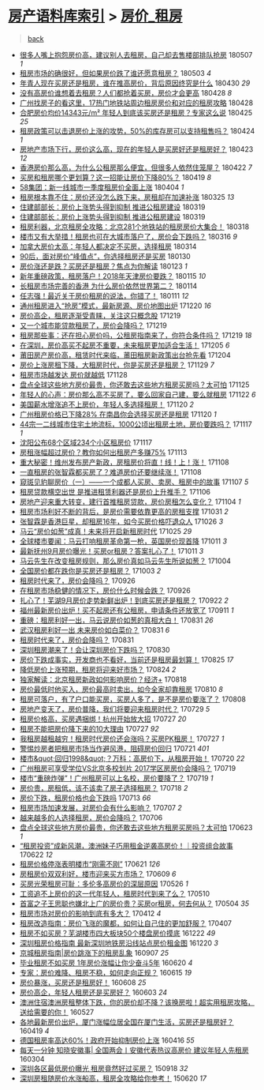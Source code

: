 [房产语料库索引](../../README.md)  > [房价_租房](房价_租房.md)
====
> [back](../README.md)

- [很多人嘴上抱怨房价高，建议别人去租房，自己却去售楼部排队抢房](http://jkwz.applinzi.com/ittc/7100343558773146640.html#%E5%BE%88%E5%A4%9A%E4%BA%BA%E5%98%B4%E4%B8%8A%E6%8A%B1%E6%80%A8%E6%88%BF%E4%BB%B7%E9%AB%98%EF%BC%8C%E5%BB%BA%E8%AE%AE%E5%88%AB%E4%BA%BA%E5%8E%BB%E7%A7%9F%E6%88%BF%EF%BC%8C%E8%87%AA%E5%B7%B1%E5%8D%B4%E5%8E%BB%E5%94%AE%E6%A5%BC%E9%83%A8%E6%8E%92%E9%98%9F%E6%8A%A2%E6%88%BF) 180507 *1* 
- [租房市场的确很好，但如果房价跌了谁还愿意租房？](http://jkwz.applinzi.com/ittc/7098813613936739338.html#%E7%A7%9F%E6%88%BF%E5%B8%82%E5%9C%BA%E7%9A%84%E7%A1%AE%E5%BE%88%E5%A5%BD%EF%BC%8C%E4%BD%86%E5%A6%82%E6%9E%9C%E6%88%BF%E4%BB%B7%E8%B7%8C%E4%BA%86%E8%B0%81%E8%BF%98%E6%84%BF%E6%84%8F%E7%A7%9F%E6%88%BF%EF%BC%9F) 180503 *4* 
- [年青人现在买房还是租房，谁在推高房价，背后原因终究是什么](http://jkwz.applinzi.com/ittc/7097707554698429457.html#%E5%B9%B4%E9%9D%92%E4%BA%BA%E7%8E%B0%E5%9C%A8%E4%B9%B0%E6%88%BF%E8%BF%98%E6%98%AF%E7%A7%9F%E6%88%BF%EF%BC%8C%E8%B0%81%E5%9C%A8%E6%8E%A8%E9%AB%98%E6%88%BF%E4%BB%B7%EF%BC%8C%E8%83%8C%E5%90%8E%E5%8E%9F%E5%9B%A0%E7%BB%88%E7%A9%B6%E6%98%AF%E4%BB%80%E4%B9%88) 180430 *29* 
- [没有高房价谁想着去租房？人们都抢着买房，房价才会更高](http://jkwz.applinzi.com/ittc/7096977275973272586.html#%E6%B2%A1%E6%9C%89%E9%AB%98%E6%88%BF%E4%BB%B7%E8%B0%81%E6%83%B3%E7%9D%80%E5%8E%BB%E7%A7%9F%E6%88%BF%EF%BC%9F%E4%BA%BA%E4%BB%AC%E9%83%BD%E6%8A%A2%E7%9D%80%E4%B9%B0%E6%88%BF%EF%BC%8C%E6%88%BF%E4%BB%B7%E6%89%8D%E4%BC%9A%E6%9B%B4%E9%AB%98) 180428 *8* 
- [广州找房子的看这里，17热门地铁站周边租房房价和对应的租房攻略](http://jkwz.applinzi.com/ittc/7096975114237379594.html#%E5%B9%BF%E5%B7%9E%E6%89%BE%E6%88%BF%E5%AD%90%E7%9A%84%E7%9C%8B%E8%BF%99%E9%87%8C%EF%BC%8C17%E7%83%AD%E9%97%A8%E5%9C%B0%E9%93%81%E7%AB%99%E5%91%A8%E8%BE%B9%E7%A7%9F%E6%88%BF%E6%88%BF%E4%BB%B7%E5%92%8C%E5%AF%B9%E5%BA%94%E7%9A%84%E7%A7%9F%E6%88%BF%E6%94%BB%E7%95%A5) 180428  
- [合肥房价均价14343元/m² 年轻人到底该买房还是租房？专家这么说](http://jkwz.applinzi.com/ittc/7095941822058857478.html#%E5%90%88%E8%82%A5%E6%88%BF%E4%BB%B7%E5%9D%87%E4%BB%B714343%E5%85%83%2Fm%C2%B2+%E5%B9%B4%E8%BD%BB%E4%BA%BA%E5%88%B0%E5%BA%95%E8%AF%A5%E4%B9%B0%E6%88%BF%E8%BF%98%E6%98%AF%E7%A7%9F%E6%88%BF%EF%BC%9F%E4%B8%93%E5%AE%B6%E8%BF%99%E4%B9%88%E8%AF%B4) 180425 *25* 
- [租房政策可以击退房价上涨的攻势，50%的库存房可以支持租售吗？](http://jkwz.applinzi.com/ittc/7095663032590140432.html#%E7%A7%9F%E6%88%BF%E6%94%BF%E7%AD%96%E5%8F%AF%E4%BB%A5%E5%87%BB%E9%80%80%E6%88%BF%E4%BB%B7%E4%B8%8A%E6%B6%A8%E7%9A%84%E6%94%BB%E5%8A%BF%EF%BC%8C50%25%E7%9A%84%E5%BA%93%E5%AD%98%E6%88%BF%E5%8F%AF%E4%BB%A5%E6%94%AF%E6%8C%81%E7%A7%9F%E5%94%AE%E5%90%97%EF%BC%9F) 180424 *1* 
- [房地产市场下行，房价这么高，现在的年轻人是买房好还是租房好？](http://jkwz.applinzi.com/ittc/7095320153837536272.html#%E6%88%BF%E5%9C%B0%E4%BA%A7%E5%B8%82%E5%9C%BA%E4%B8%8B%E8%A1%8C%EF%BC%8C%E6%88%BF%E4%BB%B7%E8%BF%99%E4%B9%88%E9%AB%98%EF%BC%8C%E7%8E%B0%E5%9C%A8%E7%9A%84%E5%B9%B4%E8%BD%BB%E4%BA%BA%E6%98%AF%E4%B9%B0%E6%88%BF%E5%A5%BD%E8%BF%98%E6%98%AF%E7%A7%9F%E6%88%BF%E5%A5%BD%EF%BC%9F) 180423 *12* 
- [香港房价那么高，为什么公租房那么便宜，但很多人依然住笼屋？](http://jkwz.applinzi.com/ittc/7094794343212909585.html#%E9%A6%99%E6%B8%AF%E6%88%BF%E4%BB%B7%E9%82%A3%E4%B9%88%E9%AB%98%EF%BC%8C%E4%B8%BA%E4%BB%80%E4%B9%88%E5%85%AC%E7%A7%9F%E6%88%BF%E9%82%A3%E4%B9%88%E4%BE%BF%E5%AE%9C%EF%BC%8C%E4%BD%86%E5%BE%88%E5%A4%9A%E4%BA%BA%E4%BE%9D%E7%84%B6%E4%BD%8F%E7%AC%BC%E5%B1%8B%EF%BC%9F) 180422 *7* 
- [买房和租房哪个更划算？这一招能让房价下降80%？](http://jkwz.applinzi.com/ittc/7092887368266941451.html#%E4%B9%B0%E6%88%BF%E5%92%8C%E7%A7%9F%E6%88%BF%E5%93%AA%E4%B8%AA%E6%9B%B4%E5%88%92%E7%AE%97%EF%BC%9F%E8%BF%99%E4%B8%80%E6%8B%9B%E8%83%BD%E8%AE%A9%E6%88%BF%E4%BB%B7%E4%B8%8B%E9%99%8D80%25%EF%BC%9F) 180419 *8* 
- [58集团：新一线城市一季度租房价全面上涨](http://jkwz.applinzi.com/ittc/7088131747906847751.html#58%E9%9B%86%E5%9B%A2%EF%BC%9A%E6%96%B0%E4%B8%80%E7%BA%BF%E5%9F%8E%E5%B8%82%E4%B8%80%E5%AD%A3%E5%BA%A6%E7%A7%9F%E6%88%BF%E4%BB%B7%E5%85%A8%E9%9D%A2%E4%B8%8A%E6%B6%A8) 180404 *1* 
- [租房根本靠不住：房价还没怎么跌下来，房租却在加速补涨](http://jkwz.applinzi.com/ittc/7084439184083518474.html#%E7%A7%9F%E6%88%BF%E6%A0%B9%E6%9C%AC%E9%9D%A0%E4%B8%8D%E4%BD%8F%EF%BC%9A%E6%88%BF%E4%BB%B7%E8%BF%98%E6%B2%A1%E6%80%8E%E4%B9%88%E8%B7%8C%E4%B8%8B%E6%9D%A5%EF%BC%8C%E6%88%BF%E7%A7%9F%E5%8D%B4%E5%9C%A8%E5%8A%A0%E9%80%9F%E8%A1%A5%E6%B6%A8) 180325 *13* 
- [住建部部长：房价上涨势头得到抑制 推进公租房建设](http://jkwz.applinzi.com/ittc/7082159514407404555.html#%E4%BD%8F%E5%BB%BA%E9%83%A8%E9%83%A8%E9%95%BF%EF%BC%9A%E6%88%BF%E4%BB%B7%E4%B8%8A%E6%B6%A8%E5%8A%BF%E5%A4%B4%E5%BE%97%E5%88%B0%E6%8A%91%E5%88%B6+%E6%8E%A8%E8%BF%9B%E5%85%AC%E7%A7%9F%E6%88%BF%E5%BB%BA%E8%AE%BE) 180319  
- [住建部部长：房价上涨势头得到抑制 推进公租房建设](http://jkwz.applinzi.com/ittc/7082155933054796816.html#%E4%BD%8F%E5%BB%BA%E9%83%A8%E9%83%A8%E9%95%BF%EF%BC%9A%E6%88%BF%E4%BB%B7%E4%B8%8A%E6%B6%A8%E5%8A%BF%E5%A4%B4%E5%BE%97%E5%88%B0%E6%8A%91%E5%88%B6+%E6%8E%A8%E8%BF%9B%E5%85%AC%E7%A7%9F%E6%88%BF%E5%BB%BA%E8%AE%BE) 180319  
- [租房利器，北京租房全攻略：北京281个地铁站的租房房价大集合！](http://jkwz.applinzi.com/ittc/7081787505185915920.html#%E7%A7%9F%E6%88%BF%E5%88%A9%E5%99%A8%EF%BC%8C%E5%8C%97%E4%BA%AC%E7%A7%9F%E6%88%BF%E5%85%A8%E6%94%BB%E7%95%A5%EF%BC%9A%E5%8C%97%E4%BA%AC281%E4%B8%AA%E5%9C%B0%E9%93%81%E7%AB%99%E7%9A%84%E7%A7%9F%E6%88%BF%E6%88%BF%E4%BB%B7%E5%A4%A7%E9%9B%86%E5%90%88%EF%BC%81) 180318  
- [楼市又有大举措！租房也可在大城市落户了，房价会下跌吗？](http://jkwz.applinzi.com/ittc/7081029749323596816.html#%E6%A5%BC%E5%B8%82%E5%8F%88%E6%9C%89%E5%A4%A7%E4%B8%BE%E6%8E%AA%EF%BC%81%E7%A7%9F%E6%88%BF%E4%B9%9F%E5%8F%AF%E5%9C%A8%E5%A4%A7%E5%9F%8E%E5%B8%82%E8%90%BD%E6%88%B7%E4%BA%86%EF%BC%8C%E6%88%BF%E4%BB%B7%E4%BC%9A%E4%B8%8B%E8%B7%8C%E5%90%97%EF%BC%9F) 180316 *9* 
- [加拿大房价太高：年轻人都决定不买房，选择租房](http://jkwz.applinzi.com/ittc/7064693755112588294.html#%E5%8A%A0%E6%8B%BF%E5%A4%A7%E6%88%BF%E4%BB%B7%E5%A4%AA%E9%AB%98%EF%BC%9A%E5%B9%B4%E8%BD%BB%E4%BA%BA%E9%83%BD%E5%86%B3%E5%AE%9A%E4%B8%8D%E4%B9%B0%E6%88%BF%EF%BC%8C%E9%80%89%E6%8B%A9%E7%A7%9F%E6%88%BF) 180314  
- [90后，面对房价“峰值点”，你选择租房还是买房](http://jkwz.applinzi.com/ittc/7064381283273016337.html#90%E5%90%8E%EF%BC%8C%E9%9D%A2%E5%AF%B9%E6%88%BF%E4%BB%B7%E2%80%9C%E5%B3%B0%E5%80%BC%E7%82%B9%E2%80%9D%EF%BC%8C%E4%BD%A0%E9%80%89%E6%8B%A9%E7%A7%9F%E6%88%BF%E8%BF%98%E6%98%AF%E4%B9%B0%E6%88%BF) 180130  
- [房价涨还是跌？买房还是租房？焦点为你解读](http://jkwz.applinzi.com/ittc/7061725636001793034.html#%E6%88%BF%E4%BB%B7%E6%B6%A8%E8%BF%98%E6%98%AF%E8%B7%8C%EF%BC%9F%E4%B9%B0%E6%88%BF%E8%BF%98%E6%98%AF%E7%A7%9F%E6%88%BF%EF%BC%9F%E7%84%A6%E7%82%B9%E4%B8%BA%E4%BD%A0%E8%A7%A3%E8%AF%BB) 180123 *1* 
- [新年重磅政策，租房落户！2018年天津房价要跌？](http://jkwz.applinzi.com/ittc/7058848295693059088.html#%E6%96%B0%E5%B9%B4%E9%87%8D%E7%A3%85%E6%94%BF%E7%AD%96%EF%BC%8C%E7%A7%9F%E6%88%BF%E8%90%BD%E6%88%B7%EF%BC%812018%E5%B9%B4%E5%A4%A9%E6%B4%A5%E6%88%BF%E4%BB%B7%E8%A6%81%E8%B7%8C%EF%BC%9F) 180115 *10* 
- [长租房市场完善的香港 为什么房价依然世界第二？](http://jkwz.applinzi.com/ittc/7058521466151109648.html#%E9%95%BF%E7%A7%9F%E6%88%BF%E5%B8%82%E5%9C%BA%E5%AE%8C%E5%96%84%E7%9A%84%E9%A6%99%E6%B8%AF+%E4%B8%BA%E4%BB%80%E4%B9%88%E6%88%BF%E4%BB%B7%E4%BE%9D%E7%84%B6%E4%B8%96%E7%95%8C%E7%AC%AC%E4%BA%8C%EF%BC%9F) 180114  
- [任志强！最近关于房价租房的说法，你错了！](http://jkwz.applinzi.com/ittc/7057261590263366663.html#%E4%BB%BB%E5%BF%97%E5%BC%BA%EF%BC%81%E6%9C%80%E8%BF%91%E5%85%B3%E4%BA%8E%E6%88%BF%E4%BB%B7%E7%A7%9F%E6%88%BF%E7%9A%84%E8%AF%B4%E6%B3%95%EF%BC%8C%E4%BD%A0%E9%94%99%E4%BA%86%EF%BC%81) 180111 *12* 
- [通州租房进入“抢房”模式，最新房源、房价地图出炉](http://jkwz.applinzi.com/ittc/7049252191594873873.html#%E9%80%9A%E5%B7%9E%E7%A7%9F%E6%88%BF%E8%BF%9B%E5%85%A5%E2%80%9C%E6%8A%A2%E6%88%BF%E2%80%9D%E6%A8%A1%E5%BC%8F%EF%BC%8C%E6%9C%80%E6%96%B0%E6%88%BF%E6%BA%90%E3%80%81%E6%88%BF%E4%BB%B7%E5%9C%B0%E5%9B%BE%E5%87%BA%E7%82%89) 171220 *16* 
- [房价高企，租房逐渐受青睐，关注这只概念股](http://jkwz.applinzi.com/ittc/7048827872888751120.html#%E6%88%BF%E4%BB%B7%E9%AB%98%E4%BC%81%EF%BC%8C%E7%A7%9F%E6%88%BF%E9%80%90%E6%B8%90%E5%8F%97%E9%9D%92%E7%9D%90%EF%BC%8C%E5%85%B3%E6%B3%A8%E8%BF%99%E5%8F%AA%E6%A6%82%E5%BF%B5%E8%82%A1) 171219  
- [又一个城市能贷款租房了，房价会降吗？](http://jkwz.applinzi.com/ittc/7048825133836272656.html#%E5%8F%88%E4%B8%80%E4%B8%AA%E5%9F%8E%E5%B8%82%E8%83%BD%E8%B4%B7%E6%AC%BE%E7%A7%9F%E6%88%BF%E4%BA%86%EF%BC%8C%E6%88%BF%E4%BB%B7%E4%BC%9A%E9%99%8D%E5%90%97%EF%BC%9F) 171219  
- [租房那些事：还在担心房价吗，公租房指南来了，你符合条件吗？](http://jkwz.applinzi.com/ittc/7048784135181566993.html#%E7%A7%9F%E6%88%BF%E9%82%A3%E4%BA%9B%E4%BA%8B%EF%BC%9A%E8%BF%98%E5%9C%A8%E6%8B%85%E5%BF%83%E6%88%BF%E4%BB%B7%E5%90%97%EF%BC%8C%E5%85%AC%E7%A7%9F%E6%88%BF%E6%8C%87%E5%8D%97%E6%9D%A5%E4%BA%86%EF%BC%8C%E4%BD%A0%E7%AC%A6%E5%90%88%E6%9D%A1%E4%BB%B6%E5%90%97%EF%BC%9F) 171219 *18* 
- [在深圳，房价高买不起房不重要，未来租房更加适合生活！](http://jkwz.applinzi.com/ittc/7043549758583473169.html#%E5%9C%A8%E6%B7%B1%E5%9C%B3%EF%BC%8C%E6%88%BF%E4%BB%B7%E9%AB%98%E4%B9%B0%E4%B8%8D%E8%B5%B7%E6%88%BF%E4%B8%8D%E9%87%8D%E8%A6%81%EF%BC%8C%E6%9C%AA%E6%9D%A5%E7%A7%9F%E6%88%BF%E6%9B%B4%E5%8A%A0%E9%80%82%E5%90%88%E7%94%9F%E6%B4%BB%EF%BC%81) 171205 *6* 
- [莆田房产房价高，租赁时代来临，莆田租房新政策出台抢先看](http://jkwz.applinzi.com/ittc/7043252286048961553.html#%E8%8E%86%E7%94%B0%E6%88%BF%E4%BA%A7%E6%88%BF%E4%BB%B7%E9%AB%98%EF%BC%8C%E7%A7%9F%E8%B5%81%E6%97%B6%E4%BB%A3%E6%9D%A5%E4%B8%B4%EF%BC%8C%E8%8E%86%E7%94%B0%E7%A7%9F%E6%88%BF%E6%96%B0%E6%94%BF%E7%AD%96%E5%87%BA%E5%8F%B0%E6%8A%A2%E5%85%88%E7%9C%8B) 171204  
- [房价上涨房租下降，大租房时代，你是买房还是租房？](http://jkwz.applinzi.com/ittc/7041414130924258320.html#%E6%88%BF%E4%BB%B7%E4%B8%8A%E6%B6%A8%E6%88%BF%E7%A7%9F%E4%B8%8B%E9%99%8D%EF%BC%8C%E5%A4%A7%E7%A7%9F%E6%88%BF%E6%97%B6%E4%BB%A3%EF%BC%8C%E4%BD%A0%E6%98%AF%E4%B9%B0%E6%88%BF%E8%BF%98%E6%98%AF%E7%A7%9F%E6%88%BF%EF%BC%9F) 171129 *7* 
- [租房市场越发达 房价就越低](http://jkwz.applinzi.com/ittc/7040775666709038097.html#%E7%A7%9F%E6%88%BF%E5%B8%82%E5%9C%BA%E8%B6%8A%E5%8F%91%E8%BE%BE+%E6%88%BF%E4%BB%B7%E5%B0%B1%E8%B6%8A%E4%BD%8E) 171128  
- [盘点全球这些地方房价最贵，你还敢去这些地方租房买房吗？太可怕](http://jkwz.applinzi.com/ittc/7039811366741869584.html#%E7%9B%98%E7%82%B9%E5%85%A8%E7%90%83%E8%BF%99%E4%BA%9B%E5%9C%B0%E6%96%B9%E6%88%BF%E4%BB%B7%E6%9C%80%E8%B4%B5%EF%BC%8C%E4%BD%A0%E8%BF%98%E6%95%A2%E5%8E%BB%E8%BF%99%E4%BA%9B%E5%9C%B0%E6%96%B9%E7%A7%9F%E6%88%BF%E4%B9%B0%E6%88%BF%E5%90%97%EF%BC%9F%E5%A4%AA%E5%8F%AF%E6%80%95) 171125  
- [年轻人的心声：房价那么高不买房了，要么回家自己建，要么就租房](http://jkwz.applinzi.com/ittc/7038798173202547728.html#%E5%B9%B4%E8%BD%BB%E4%BA%BA%E7%9A%84%E5%BF%83%E5%A3%B0%EF%BC%9A%E6%88%BF%E4%BB%B7%E9%82%A3%E4%B9%88%E9%AB%98%E4%B8%8D%E4%B9%B0%E6%88%BF%E4%BA%86%EF%BC%8C%E8%A6%81%E4%B9%88%E5%9B%9E%E5%AE%B6%E8%87%AA%E5%B7%B1%E5%BB%BA%EF%BC%8C%E8%A6%81%E4%B9%88%E5%B0%B1%E7%A7%9F%E6%88%BF) 171122 *6* 
- [美国薪水增涨追不上房价，年轻人多选择租房！](http://jkwz.applinzi.com/ittc/7037977312459490321.html#%E7%BE%8E%E5%9B%BD%E8%96%AA%E6%B0%B4%E5%A2%9E%E6%B6%A8%E8%BF%BD%E4%B8%8D%E4%B8%8A%E6%88%BF%E4%BB%B7%EF%BC%8C%E5%B9%B4%E8%BD%BB%E4%BA%BA%E5%A4%9A%E9%80%89%E6%8B%A9%E7%A7%9F%E6%88%BF%EF%BC%81) 171120 *2* 
- [广州租房价格已下降28% 在南昌你会选择买房还是租房](http://jkwz.applinzi.com/ittc/7037966257901536272.html#%E5%B9%BF%E5%B7%9E%E7%A7%9F%E6%88%BF%E4%BB%B7%E6%A0%BC%E5%B7%B2%E4%B8%8B%E9%99%8D28%25+%E5%9C%A8%E5%8D%97%E6%98%8C%E4%BD%A0%E4%BC%9A%E9%80%89%E6%8B%A9%E4%B9%B0%E6%88%BF%E8%BF%98%E6%98%AF%E7%A7%9F%E6%88%BF) 171120 *1* 
- [44宗一二线城市住宅土地流标，1000公顷出租房土地，房价要跌吗？](http://jkwz.applinzi.com/ittc/7036889327009793040.html#44%E5%AE%97%E4%B8%80%E4%BA%8C%E7%BA%BF%E5%9F%8E%E5%B8%82%E4%BD%8F%E5%AE%85%E5%9C%9F%E5%9C%B0%E6%B5%81%E6%A0%87%EF%BC%8C1000%E5%85%AC%E9%A1%B7%E5%87%BA%E7%A7%9F%E6%88%BF%E5%9C%9F%E5%9C%B0%EF%BC%8C%E6%88%BF%E4%BB%B7%E8%A6%81%E8%B7%8C%E5%90%97%EF%BC%9F) 171117 *1* 
- [沈阳公布68个区域234个小区租房价](http://jkwz.applinzi.com/ittc/7036811193132516369.html#%E6%B2%88%E9%98%B3%E5%85%AC%E5%B8%8368%E4%B8%AA%E5%8C%BA%E5%9F%9F234%E4%B8%AA%E5%B0%8F%E5%8C%BA%E7%A7%9F%E6%88%BF%E4%BB%B7) 171117  
- [房租涨幅超过房价？教你如何出租房产多赚75%](http://jkwz.applinzi.com/ittc/7035375476778992657.html#%E6%88%BF%E7%A7%9F%E6%B6%A8%E5%B9%85%E8%B6%85%E8%BF%87%E6%88%BF%E4%BB%B7%EF%BC%9F%E6%95%99%E4%BD%A0%E5%A6%82%E4%BD%95%E5%87%BA%E7%A7%9F%E6%88%BF%E4%BA%A7%E5%A4%9A%E8%B5%9A75%25) 171113  
- [重大秘密！维州发布房产新政，房租房价将直！线！上！涨！](http://jkwz.applinzi.com/ittc/7033561061939217424.html#%E9%87%8D%E5%A4%A7%E7%A7%98%E5%AF%86%EF%BC%81%E7%BB%B4%E5%B7%9E%E5%8F%91%E5%B8%83%E6%88%BF%E4%BA%A7%E6%96%B0%E6%94%BF%EF%BC%8C%E6%88%BF%E7%A7%9F%E6%88%BF%E4%BB%B7%E5%B0%86%E7%9B%B4%EF%BC%81%E7%BA%BF%EF%BC%81%E4%B8%8A%EF%BC%81%E6%B6%A8%EF%BC%81) 171108  
- [一直租房的张智霖都买房了？难道房价还要继续涨！](http://jkwz.applinzi.com/ittc/7030624552181302288.html#%E4%B8%80%E7%9B%B4%E7%A7%9F%E6%88%BF%E7%9A%84%E5%BC%A0%E6%99%BA%E9%9C%96%E9%83%BD%E4%B9%B0%E6%88%BF%E4%BA%86%EF%BC%9F%E9%9A%BE%E9%81%93%E6%88%BF%E4%BB%B7%E8%BF%98%E8%A6%81%E7%BB%A7%E7%BB%AD%E6%B6%A8%EF%BC%81) 171108  
- [窥斑见豹聊房价（一）——一个成都人买房、卖房、租房中的故事](http://jkwz.applinzi.com/ittc/7033245982404379664.html#%E7%AA%A5%E6%96%91%E8%A7%81%E8%B1%B9%E8%81%8A%E6%88%BF%E4%BB%B7%EF%BC%88%E4%B8%80%EF%BC%89%E2%80%94%E2%80%94%E4%B8%80%E4%B8%AA%E6%88%90%E9%83%BD%E4%BA%BA%E4%B9%B0%E6%88%BF%E3%80%81%E5%8D%96%E6%88%BF%E3%80%81%E7%A7%9F%E6%88%BF%E4%B8%AD%E7%9A%84%E6%95%85%E4%BA%8B) 171107 *5* 
- [租房贷款横空出世 是推进租赁利器还是房价上升推手？](http://jkwz.applinzi.com/ittc/7032882507396154385.html#%E7%A7%9F%E6%88%BF%E8%B4%B7%E6%AC%BE%E6%A8%AA%E7%A9%BA%E5%87%BA%E4%B8%96+%E6%98%AF%E6%8E%A8%E8%BF%9B%E7%A7%9F%E8%B5%81%E5%88%A9%E5%99%A8%E8%BF%98%E6%98%AF%E6%88%BF%E4%BB%B7%E4%B8%8A%E5%8D%87%E6%8E%A8%E6%89%8B%EF%BC%9F) 171106  
- [房地产迎来重大转变，建行首推租房贷款，房价房租怎么变化？](http://jkwz.applinzi.com/ittc/7032017855011357712.html#%E6%88%BF%E5%9C%B0%E4%BA%A7%E8%BF%8E%E6%9D%A5%E9%87%8D%E5%A4%A7%E8%BD%AC%E5%8F%98%EF%BC%8C%E5%BB%BA%E8%A1%8C%E9%A6%96%E6%8E%A8%E7%A7%9F%E6%88%BF%E8%B4%B7%E6%AC%BE%EF%BC%8C%E6%88%BF%E4%BB%B7%E6%88%BF%E7%A7%9F%E6%80%8E%E4%B9%88%E5%8F%98%E5%8C%96%EF%BC%9F) 171104 *1* 
- [租房市场利好不断的背后，是房价需要依靠更高的房租支撑](http://jkwz.applinzi.com/ittc/7030649752851579920.html#%E7%A7%9F%E6%88%BF%E5%B8%82%E5%9C%BA%E5%88%A9%E5%A5%BD%E4%B8%8D%E6%96%AD%E7%9A%84%E8%83%8C%E5%90%8E%EF%BC%8C%E6%98%AF%E6%88%BF%E4%BB%B7%E9%9C%80%E8%A6%81%E4%BE%9D%E9%9D%A0%E6%9B%B4%E9%AB%98%E7%9A%84%E6%88%BF%E7%A7%9F%E6%94%AF%E6%92%91) 171031 *2* 
- [张智霖是香港巨星，却租房16年，如今买房价格吓退众人](http://jkwz.applinzi.com/ittc/7028838147276932112.html#%E5%BC%A0%E6%99%BA%E9%9C%96%E6%98%AF%E9%A6%99%E6%B8%AF%E5%B7%A8%E6%98%9F%EF%BC%8C%E5%8D%B4%E7%A7%9F%E6%88%BF16%E5%B9%B4%EF%BC%8C%E5%A6%82%E4%BB%8A%E4%B9%B0%E6%88%BF%E4%BB%B7%E6%A0%BC%E5%90%93%E9%80%80%E4%BC%97%E4%BA%BA) 171026 *3* 
- [马云“房价如葱”成真！未来将开启新租房时代](http://jkwz.applinzi.com/ittc/7028354955570840593.html#%E9%A9%AC%E4%BA%91%E2%80%9C%E6%88%BF%E4%BB%B7%E5%A6%82%E8%91%B1%E2%80%9D%E6%88%90%E7%9C%9F%EF%BC%81%E6%9C%AA%E6%9D%A5%E5%B0%86%E5%BC%80%E5%90%AF%E6%96%B0%E7%A7%9F%E6%88%BF%E6%97%B6%E4%BB%A3) 171025 *29* 
- [全球楼市要闻：马云打响租房革命第一枪，英国房价现首降](http://jkwz.applinzi.com/ittc/7023176265631269904.html#%E5%85%A8%E7%90%83%E6%A5%BC%E5%B8%82%E8%A6%81%E9%97%BB%EF%BC%9A%E9%A9%AC%E4%BA%91%E6%89%93%E5%93%8D%E7%A7%9F%E6%88%BF%E9%9D%A9%E5%91%BD%E7%AC%AC%E4%B8%80%E6%9E%AA%EF%BC%8C%E8%8B%B1%E5%9B%BD%E6%88%BF%E4%BB%B7%E7%8E%B0%E9%A6%96%E9%99%8D) 171011 *3* 
- [最新抚州9月房价曝光！买房or租房？答案扎心了！](http://jkwz.applinzi.com/ittc/7023096391675675665.html#%E6%9C%80%E6%96%B0%E6%8A%9A%E5%B7%9E9%E6%9C%88%E6%88%BF%E4%BB%B7%E6%9B%9D%E5%85%89%EF%BC%81%E4%B9%B0%E6%88%BFor%E7%A7%9F%E6%88%BF%EF%BC%9F%E7%AD%94%E6%A1%88%E6%89%8E%E5%BF%83%E4%BA%86%EF%BC%81) 171011 *3* 
- [马云先生在改变租房规则，那么房价真如马云先生所说如葱？](http://jkwz.applinzi.com/ittc/7020697293429408785.html#%E9%A9%AC%E4%BA%91%E5%85%88%E7%94%9F%E5%9C%A8%E6%94%B9%E5%8F%98%E7%A7%9F%E6%88%BF%E8%A7%84%E5%88%99%EF%BC%8C%E9%82%A3%E4%B9%88%E6%88%BF%E4%BB%B7%E7%9C%9F%E5%A6%82%E9%A9%AC%E4%BA%91%E5%85%88%E7%94%9F%E6%89%80%E8%AF%B4%E5%A6%82%E8%91%B1%EF%BC%9F) 171004  
- [全国房价都在跌你是买房还是租房？](http://jkwz.applinzi.com/ittc/7019877246943364112.html#%E5%85%A8%E5%9B%BD%E6%88%BF%E4%BB%B7%E9%83%BD%E5%9C%A8%E8%B7%8C%E4%BD%A0%E6%98%AF%E4%B9%B0%E6%88%BF%E8%BF%98%E6%98%AF%E7%A7%9F%E6%88%BF%EF%BC%9F) 171003 *2* 
- [租房时代来了，房价会降吗？](http://jkwz.applinzi.com/ittc/7017742546531517457.html#%E7%A7%9F%E6%88%BF%E6%97%B6%E4%BB%A3%E6%9D%A5%E4%BA%86%EF%BC%8C%E6%88%BF%E4%BB%B7%E4%BC%9A%E9%99%8D%E5%90%97%EF%BC%9F) 170926  
- [在租房市场稳健的情况下，房价什么时候会跌？](http://jkwz.applinzi.com/ittc/7017553193146516496.html#%E5%9C%A8%E7%A7%9F%E6%88%BF%E5%B8%82%E5%9C%BA%E7%A8%B3%E5%81%A5%E7%9A%84%E6%83%85%E5%86%B5%E4%B8%8B%EF%BC%8C%E6%88%BF%E4%BB%B7%E4%BB%80%E4%B9%88%E6%97%B6%E5%80%99%E4%BC%9A%E8%B7%8C%EF%BC%9F) 170926  
- [扎心了！芜湖9月房价走势新鲜出炉！到底买房还是租房？](http://jkwz.applinzi.com/ittc/7016194561297351696.html#%E6%89%8E%E5%BF%83%E4%BA%86%EF%BC%81%E8%8A%9C%E6%B9%969%E6%9C%88%E6%88%BF%E4%BB%B7%E8%B5%B0%E5%8A%BF%E6%96%B0%E9%B2%9C%E5%87%BA%E7%82%89%EF%BC%81%E5%88%B0%E5%BA%95%E4%B9%B0%E6%88%BF%E8%BF%98%E6%98%AF%E7%A7%9F%E6%88%BF%EF%BC%9F) 170922 *2* 
- [福州最新房价出炉！买不起房还有公租房，申请条件还放宽了](http://jkwz.applinzi.com/ittc/7011987442280956688.html#%E7%A6%8F%E5%B7%9E%E6%9C%80%E6%96%B0%E6%88%BF%E4%BB%B7%E5%87%BA%E7%82%89%EF%BC%81%E4%B9%B0%E4%B8%8D%E8%B5%B7%E6%88%BF%E8%BF%98%E6%9C%89%E5%85%AC%E7%A7%9F%E6%88%BF%EF%BC%8C%E7%94%B3%E8%AF%B7%E6%9D%A1%E4%BB%B6%E8%BF%98%E6%94%BE%E5%AE%BD%E4%BA%86) 170911 *1* 
- [重磅：租房利好一出，马云说房价如葱的真相大白！](http://jkwz.applinzi.com/ittc/7008009005346341904.html#%E9%87%8D%E7%A3%85%EF%BC%9A%E7%A7%9F%E6%88%BF%E5%88%A9%E5%A5%BD%E4%B8%80%E5%87%BA%EF%BC%8C%E9%A9%AC%E4%BA%91%E8%AF%B4%E6%88%BF%E4%BB%B7%E5%A6%82%E8%91%B1%E7%9A%84%E7%9C%9F%E7%9B%B8%E5%A4%A7%E7%99%BD%EF%BC%81) 170831 *26* 
- [武汉租房利好一出 未来房价如白菜价？](http://jkwz.applinzi.com/ittc/7007926240688997392.html#%E6%AD%A6%E6%B1%89%E7%A7%9F%E6%88%BF%E5%88%A9%E5%A5%BD%E4%B8%80%E5%87%BA+%E6%9C%AA%E6%9D%A5%E6%88%BF%E4%BB%B7%E5%A6%82%E7%99%BD%E8%8F%9C%E4%BB%B7%EF%BC%9F) 170831 *6* 
- [租房时代来了，房价会降吗？](http://jkwz.applinzi.com/ittc/7007893135466955793.html#%E7%A7%9F%E6%88%BF%E6%97%B6%E4%BB%A3%E6%9D%A5%E4%BA%86%EF%BC%8C%E6%88%BF%E4%BB%B7%E4%BC%9A%E9%99%8D%E5%90%97%EF%BC%9F) 170831  
- [深圳租房潮来了！会让深圳房价下跌吗？](http://jkwz.applinzi.com/ittc/7007529390567851024.html#%E6%B7%B1%E5%9C%B3%E7%A7%9F%E6%88%BF%E6%BD%AE%E6%9D%A5%E4%BA%86%EF%BC%81%E4%BC%9A%E8%AE%A9%E6%B7%B1%E5%9C%B3%E6%88%BF%E4%BB%B7%E4%B8%8B%E8%B7%8C%E5%90%97%EF%BC%9F) 170830  
- [房价下跌成事实，开发商也不看好，当前还是租房最划算！](http://jkwz.applinzi.com/ittc/7005790235626308625.html#%E6%88%BF%E4%BB%B7%E4%B8%8B%E8%B7%8C%E6%88%90%E4%BA%8B%E5%AE%9E%EF%BC%8C%E5%BC%80%E5%8F%91%E5%95%86%E4%B9%9F%E4%B8%8D%E7%9C%8B%E5%A5%BD%EF%BC%8C%E5%BD%93%E5%89%8D%E8%BF%98%E6%98%AF%E7%A7%9F%E6%88%BF%E6%9C%80%E5%88%92%E7%AE%97%EF%BC%81) 170825 *17* 
- [降低房价上涨预期，租房将迎来好市场？](http://jkwz.applinzi.com/ittc/7005325105847338000.html#%E9%99%8D%E4%BD%8E%E6%88%BF%E4%BB%B7%E4%B8%8A%E6%B6%A8%E9%A2%84%E6%9C%9F%EF%BC%8C%E7%A7%9F%E6%88%BF%E5%B0%86%E8%BF%8E%E6%9D%A5%E5%A5%BD%E5%B8%82%E5%9C%BA%EF%BC%9F) 170824 *2* 
- [独家解读：北京租房新政如何影响房价？经济+](http://jkwz.applinzi.com/ittc/7003095186773902352.html#%E7%8B%AC%E5%AE%B6%E8%A7%A3%E8%AF%BB%EF%BC%9A%E5%8C%97%E4%BA%AC%E7%A7%9F%E6%88%BF%E6%96%B0%E6%94%BF%E5%A6%82%E4%BD%95%E5%BD%B1%E5%93%8D%E6%88%BF%E4%BB%B7%EF%BC%9F%E7%BB%8F%E6%B5%8E%2B) 170818  
- [房价最低时他买入，房价最高时卖出，如今全家却靠租房](http://jkwz.applinzi.com/ittc/6999971093602108433.html#%E6%88%BF%E4%BB%B7%E6%9C%80%E4%BD%8E%E6%97%B6%E4%BB%96%E4%B9%B0%E5%85%A5%EF%BC%8C%E6%88%BF%E4%BB%B7%E6%9C%80%E9%AB%98%E6%97%B6%E5%8D%96%E5%87%BA%EF%BC%8C%E5%A6%82%E4%BB%8A%E5%85%A8%E5%AE%B6%E5%8D%B4%E9%9D%A0%E7%A7%9F%E6%88%BF) 170810 *8* 
- [租房可落户，有了户口能买房，买房人多了，是不是房价要涨了？](http://jkwz.applinzi.com/ittc/6999481193429730320.html#%E7%A7%9F%E6%88%BF%E5%8F%AF%E8%90%BD%E6%88%B7%EF%BC%8C%E6%9C%89%E4%BA%86%E6%88%B7%E5%8F%A3%E8%83%BD%E4%B9%B0%E6%88%BF%EF%BC%8C%E4%B9%B0%E6%88%BF%E4%BA%BA%E5%A4%9A%E4%BA%86%EF%BC%8C%E6%98%AF%E4%B8%8D%E6%98%AF%E6%88%BF%E4%BB%B7%E8%A6%81%E6%B6%A8%E4%BA%86%EF%BC%9F) 170808  
- [房地产变天了，房价普降，我们将要迎来租房时代？](http://jkwz.applinzi.com/ittc/6995658861607126032.html#%E6%88%BF%E5%9C%B0%E4%BA%A7%E5%8F%98%E5%A4%A9%E4%BA%86%EF%BC%8C%E6%88%BF%E4%BB%B7%E6%99%AE%E9%99%8D%EF%BC%8C%E6%88%91%E4%BB%AC%E5%B0%86%E8%A6%81%E8%BF%8E%E6%9D%A5%E7%A7%9F%E6%88%BF%E6%97%B6%E4%BB%A3%EF%BC%9F) 170729 *5* 
- [租房价格高，买房遇捆绑！杭州开始放大招](http://jkwz.applinzi.com/ittc/6995065749948072976.html#%E7%A7%9F%E6%88%BF%E4%BB%B7%E6%A0%BC%E9%AB%98%EF%BC%8C%E4%B9%B0%E6%88%BF%E9%81%87%E6%8D%86%E7%BB%91%EF%BC%81%E6%9D%AD%E5%B7%9E%E5%BC%80%E5%A7%8B%E6%94%BE%E5%A4%A7%E6%8B%9B) 170727 *20* 
- [租房不能把房价降下来的10大理由](http://jkwz.applinzi.com/ittc/6995038420735624208.html#%E7%A7%9F%E6%88%BF%E4%B8%8D%E8%83%BD%E6%8A%8A%E6%88%BF%E4%BB%B7%E9%99%8D%E4%B8%8B%E6%9D%A5%E7%9A%8410%E5%A4%A7%E7%90%86%E7%94%B1) 170727 *92* 
- [我租房越租越穷！租房时代房价还会涨吗？买房PK租房！](http://jkwz.applinzi.com/ittc/6994971647025873936.html#%E6%88%91%E7%A7%9F%E6%88%BF%E8%B6%8A%E7%A7%9F%E8%B6%8A%E7%A9%B7%EF%BC%81%E7%A7%9F%E6%88%BF%E6%97%B6%E4%BB%A3%E6%88%BF%E4%BB%B7%E8%BF%98%E4%BC%9A%E6%B6%A8%E5%90%97%EF%BC%9F%E4%B9%B0%E6%88%BFPK%E7%A7%9F%E6%88%BF%EF%BC%81) 170727 *1* 
- [警惕炒房者把租房市场当作避风港，阻碍房价回归](http://jkwz.applinzi.com/ittc/6992715525527176209.html#%E8%AD%A6%E6%83%95%E7%82%92%E6%88%BF%E8%80%85%E6%8A%8A%E7%A7%9F%E6%88%BF%E5%B8%82%E5%9C%BA%E5%BD%93%E4%BD%9C%E9%81%BF%E9%A3%8E%E6%B8%AF%EF%BC%8C%E9%98%BB%E7%A2%8D%E6%88%BF%E4%BB%B7%E5%9B%9E%E5%BD%92) 170721 *401* 
- [楼市&amp;quot;回归1998&amp;quot;？万科：高房价下，从租房开始！](http://jkwz.applinzi.com/ittc/6992311242856072209.html#%E6%A5%BC%E5%B8%82%26amp%3Bquot%3B%E5%9B%9E%E5%BD%921998%26amp%3Bquot%3B%EF%BC%9F%E4%B8%87%E7%A7%91%EF%BC%9A%E9%AB%98%E6%88%BF%E4%BB%B7%E4%B8%8B%EF%BC%8C%E4%BB%8E%E7%A7%9F%E6%88%BF%E5%BC%80%E5%A7%8B%EF%BC%81) 170720 *22* 
- [广州租房可享受学位VS北京多校划片 2017学区房房价会降吗？](http://jkwz.applinzi.com/ittc/6992015705703449616.html#%E5%B9%BF%E5%B7%9E%E7%A7%9F%E6%88%BF%E5%8F%AF%E4%BA%AB%E5%8F%97%E5%AD%A6%E4%BD%8DVS%E5%8C%97%E4%BA%AC%E5%A4%9A%E6%A0%A1%E5%88%92%E7%89%87+2017%E5%AD%A6%E5%8C%BA%E6%88%BF%E6%88%BF%E4%BB%B7%E4%BC%9A%E9%99%8D%E5%90%97%EF%BC%9F) 170719  
- [楼市“重磅炸弹”！广州租房可以上名校，房价要降了？](http://jkwz.applinzi.com/ittc/6992010087559070736.html#%E6%A5%BC%E5%B8%82%E2%80%9C%E9%87%8D%E7%A3%85%E7%82%B8%E5%BC%B9%E2%80%9D%EF%BC%81%E5%B9%BF%E5%B7%9E%E7%A7%9F%E6%88%BF%E5%8F%AF%E4%BB%A5%E4%B8%8A%E5%90%8D%E6%A0%A1%EF%BC%8C%E6%88%BF%E4%BB%B7%E8%A6%81%E9%99%8D%E4%BA%86%EF%BC%9F) 170719 *1* 
- [房价贵，房租低，该不该卖了房子选择租房？](http://jkwz.applinzi.com/ittc/6991765840431940625.html#%E6%88%BF%E4%BB%B7%E8%B4%B5%EF%BC%8C%E6%88%BF%E7%A7%9F%E4%BD%8E%EF%BC%8C%E8%AF%A5%E4%B8%8D%E8%AF%A5%E5%8D%96%E4%BA%86%E6%88%BF%E5%AD%90%E9%80%89%E6%8B%A9%E7%A7%9F%E6%88%BF%EF%BC%9F) 170718 *2* 
- [房价下跌，租房价格也会下跌吗](http://jkwz.applinzi.com/ittc/6989810399489557521.html#%E6%88%BF%E4%BB%B7%E4%B8%8B%E8%B7%8C%EF%BC%8C%E7%A7%9F%E6%88%BF%E4%BB%B7%E6%A0%BC%E4%B9%9F%E4%BC%9A%E4%B8%8B%E8%B7%8C%E5%90%97) 170713 *66* 
- [租房市场加速发展，对房价会有什么影响？](http://jkwz.applinzi.com/ittc/6987502309364728837.html#%E7%A7%9F%E6%88%BF%E5%B8%82%E5%9C%BA%E5%8A%A0%E9%80%9F%E5%8F%91%E5%B1%95%EF%BC%8C%E5%AF%B9%E6%88%BF%E4%BB%B7%E4%BC%9A%E6%9C%89%E4%BB%80%E4%B9%88%E5%BD%B1%E5%93%8D%EF%BC%9F) 170707 *2* 
- [越来越多的人选择租房，房价会降吗？](http://jkwz.applinzi.com/ittc/6987203133787603973.html#%E8%B6%8A%E6%9D%A5%E8%B6%8A%E5%A4%9A%E7%9A%84%E4%BA%BA%E9%80%89%E6%8B%A9%E7%A7%9F%E6%88%BF%EF%BC%8C%E6%88%BF%E4%BB%B7%E4%BC%9A%E9%99%8D%E5%90%97%EF%BC%9F) 170706  
- [盘点全球这些地方房价最贵，你还敢去这些地方租房买房吗？太可怕](http://jkwz.applinzi.com/ittc/6982390663684293636.html#%E7%9B%98%E7%82%B9%E5%85%A8%E7%90%83%E8%BF%99%E4%BA%9B%E5%9C%B0%E6%96%B9%E6%88%BF%E4%BB%B7%E6%9C%80%E8%B4%B5%EF%BC%8C%E4%BD%A0%E8%BF%98%E6%95%A2%E5%8E%BB%E8%BF%99%E4%BA%9B%E5%9C%B0%E6%96%B9%E7%A7%9F%E6%88%BF%E4%B9%B0%E6%88%BF%E5%90%97%EF%BC%9F%E5%A4%AA%E5%8F%AF%E6%80%95) 170623 *1* 
- [“租房投资”成新风潮，澳洲妹子巧用租金逆袭高房价！｜投资组合故事](http://jkwz.applinzi.com/ittc/6982008610321073157.html#%E2%80%9C%E7%A7%9F%E6%88%BF%E6%8A%95%E8%B5%84%E2%80%9D%E6%88%90%E6%96%B0%E9%A3%8E%E6%BD%AE%EF%BC%8C%E6%BE%B3%E6%B4%B2%E5%A6%B9%E5%AD%90%E5%B7%A7%E7%94%A8%E7%A7%9F%E9%87%91%E9%80%86%E8%A2%AD%E9%AB%98%E6%88%BF%E4%BB%B7%EF%BC%81%EF%BD%9C%E6%8A%95%E8%B5%84%E7%BB%84%E5%90%88%E6%95%85%E4%BA%8B) 170622 *12* 
- [租房价格停涨表明楼市“刚需不刚”](http://jkwz.applinzi.com/ittc/6981622913558922244.html#%E7%A7%9F%E6%88%BF%E4%BB%B7%E6%A0%BC%E5%81%9C%E6%B6%A8%E8%A1%A8%E6%98%8E%E6%A5%BC%E5%B8%82%E2%80%9C%E5%88%9A%E9%9C%80%E4%B8%8D%E5%88%9A%E2%80%9D) 170621 *126* 
- [房租房价双双利好，楼市迎来买方市场？](http://jkwz.applinzi.com/ittc/6977211739438318596.html#%E6%88%BF%E7%A7%9F%E6%88%BF%E4%BB%B7%E5%8F%8C%E5%8F%8C%E5%88%A9%E5%A5%BD%EF%BC%8C%E6%A5%BC%E5%B8%82%E8%BF%8E%E6%9D%A5%E4%B9%B0%E6%96%B9%E5%B8%82%E5%9C%BA%EF%BC%9F) 170609 *6* 
- [买房光荣租房可耻：多伦多高房价的深层原因](http://jkwz.applinzi.com/ittc/6971931236363666437.html#%E4%B9%B0%E6%88%BF%E5%85%89%E8%8D%A3%E7%A7%9F%E6%88%BF%E5%8F%AF%E8%80%BB%EF%BC%9A%E5%A4%9A%E4%BC%A6%E5%A4%9A%E9%AB%98%E6%88%BF%E4%BB%B7%E7%9A%84%E6%B7%B1%E5%B1%82%E5%8E%9F%E5%9B%A0) 170526 *1* 
- [工资追不上房价的这一代年轻人，租房时代到来了么？](http://jkwz.applinzi.com/ittc/6965971828630619141.html#%E5%B7%A5%E8%B5%84%E8%BF%BD%E4%B8%8D%E4%B8%8A%E6%88%BF%E4%BB%B7%E7%9A%84%E8%BF%99%E4%B8%80%E4%BB%A3%E5%B9%B4%E8%BD%BB%E4%BA%BA%EF%BC%8C%E7%A7%9F%E6%88%BF%E6%97%B6%E4%BB%A3%E5%88%B0%E6%9D%A5%E4%BA%86%E4%B9%88%EF%BC%9F) 170510  
- [首富之子王思聪也嫌北上广的房价贵？买房or租房，何去何从？](http://jkwz.applinzi.com/ittc/6963884041857139716.html#%E9%A6%96%E5%AF%8C%E4%B9%8B%E5%AD%90%E7%8E%8B%E6%80%9D%E8%81%AA%E4%B9%9F%E5%AB%8C%E5%8C%97%E4%B8%8A%E5%B9%BF%E7%9A%84%E6%88%BF%E4%BB%B7%E8%B4%B5%EF%BC%9F%E4%B9%B0%E6%88%BFor%E7%A7%9F%E6%88%BF%EF%BC%8C%E4%BD%95%E5%8E%BB%E4%BD%95%E4%BB%8E%EF%BC%9F) 170504 *35* 
- [租房市场对房价的影响到底有多大？](http://jkwz.applinzi.com/ittc/6955748801791919109.html#%E7%A7%9F%E6%88%BF%E5%B8%82%E5%9C%BA%E5%AF%B9%E6%88%BF%E4%BB%B7%E7%9A%84%E5%BD%B1%E5%93%8D%E5%88%B0%E5%BA%95%E6%9C%89%E5%A4%9A%E5%A4%A7%EF%BC%9F) 170412 *4* 
- [租房改造指南：房价飞涨的魔都，如何让自己住的更加舒服？](http://jkwz.applinzi.com/ittc/6953832296938472453.html#%E7%A7%9F%E6%88%BF%E6%94%B9%E9%80%A0%E6%8C%87%E5%8D%97%EF%BC%9A%E6%88%BF%E4%BB%B7%E9%A3%9E%E6%B6%A8%E7%9A%84%E9%AD%94%E9%83%BD%EF%BC%8C%E5%A6%82%E4%BD%95%E8%AE%A9%E8%87%AA%E5%B7%B1%E4%BD%8F%E7%9A%84%E6%9B%B4%E5%8A%A0%E8%88%92%E6%9C%8D%EF%BC%9F) 170407  
- [租房不如买房？芜湖楼市四大板块50个楼盘房价摸底](http://jkwz.applinzi.com/ittc/6914369350017745925.html#%E7%A7%9F%E6%88%BF%E4%B8%8D%E5%A6%82%E4%B9%B0%E6%88%BF%EF%BC%9F%E8%8A%9C%E6%B9%96%E6%A5%BC%E5%B8%82%E5%9B%9B%E5%A4%A7%E6%9D%BF%E5%9D%9750%E4%B8%AA%E6%A5%BC%E7%9B%98%E6%88%BF%E4%BB%B7%E6%91%B8%E5%BA%95) 161222 *49* 
- [深圳租房价格指南 最新深圳地铁房沿线站点房价租金图](http://jkwz.applinzi.com/ittc/6913667575866459140.html#%E6%B7%B1%E5%9C%B3%E7%A7%9F%E6%88%BF%E4%BB%B7%E6%A0%BC%E6%8C%87%E5%8D%97+%E6%9C%80%E6%96%B0%E6%B7%B1%E5%9C%B3%E5%9C%B0%E9%93%81%E6%88%BF%E6%B2%BF%E7%BA%BF%E7%AB%99%E7%82%B9%E6%88%BF%E4%BB%B7%E7%A7%9F%E9%87%91%E5%9B%BE) 161220 *3* 
- [京城租房指南|房价跳涨下的租房乱象](http://jkwz.applinzi.com/ittc/6875209292734530565.html#%E4%BA%AC%E5%9F%8E%E7%A7%9F%E6%88%BF%E6%8C%87%E5%8D%97%7C%E6%88%BF%E4%BB%B7%E8%B7%B3%E6%B6%A8%E4%B8%8B%E7%9A%84%E7%A7%9F%E6%88%BF%E4%B9%B1%E8%B1%A1) 160907 *25* 
- [毕业租房不如买房 1年房价涨幅让你少奋斗5年](http://jkwz.applinzi.com/ittc/6845759208078967812.html#%E6%AF%95%E4%B8%9A%E7%A7%9F%E6%88%BF%E4%B8%8D%E5%A6%82%E4%B9%B0%E6%88%BF+1%E5%B9%B4%E6%88%BF%E4%BB%B7%E6%B6%A8%E5%B9%85%E8%AE%A9%E4%BD%A0%E5%B0%91%E5%A5%8B%E6%96%975%E5%B9%B4) 160620 *4* 
- [专家：房价难降、租房不稳，如何走向正规？](http://jkwz.applinzi.com/ittc/6843998339938649093.html#%E4%B8%93%E5%AE%B6%EF%BC%9A%E6%88%BF%E4%BB%B7%E9%9A%BE%E9%99%8D%E3%80%81%E7%A7%9F%E6%88%BF%E4%B8%8D%E7%A8%B3%EF%BC%8C%E5%A6%82%E4%BD%95%E8%B5%B0%E5%90%91%E6%AD%A3%E8%A7%84%EF%BC%9F) 160615 *19* 
- [房价暴涨，买房还是租房好！](http://jkwz.applinzi.com/ittc/6841390426074121221.html#%E6%88%BF%E4%BB%B7%E6%9A%B4%E6%B6%A8%EF%BC%8C%E4%B9%B0%E6%88%BF%E8%BF%98%E6%98%AF%E7%A7%9F%E6%88%BF%E5%A5%BD%EF%BC%81) 160608 *25* 
- [房价高企，年轻人租房还是买房好？](http://jkwz.applinzi.com/ittc/6839404469812724741.html#%E6%88%BF%E4%BB%B7%E9%AB%98%E4%BC%81%EF%BC%8C%E5%B9%B4%E8%BD%BB%E4%BA%BA%E7%A7%9F%E6%88%BF%E8%BF%98%E6%98%AF%E4%B9%B0%E6%88%BF%E5%A5%BD%EF%BC%9F) 160603 *24* 
- [澳洲住宿澳洲房租整体下跌，你的房价却不降？该换房啦！超实用租房攻略，送给需要的你！](http://jkwz.applinzi.com/ittc/6836966570412475396.html#%E6%BE%B3%E6%B4%B2%E4%BD%8F%E5%AE%BF%E6%BE%B3%E6%B4%B2%E6%88%BF%E7%A7%9F%E6%95%B4%E4%BD%93%E4%B8%8B%E8%B7%8C%EF%BC%8C%E4%BD%A0%E7%9A%84%E6%88%BF%E4%BB%B7%E5%8D%B4%E4%B8%8D%E9%99%8D%EF%BC%9F%E8%AF%A5%E6%8D%A2%E6%88%BF%E5%95%A6%EF%BC%81%E8%B6%85%E5%AE%9E%E7%94%A8%E7%A7%9F%E6%88%BF%E6%94%BB%E7%95%A5%EF%BC%8C%E9%80%81%E7%BB%99%E9%9C%80%E8%A6%81%E7%9A%84%E4%BD%A0%EF%BC%81) 160527  
- [各地最新房价出炉，厦门涨幅位居全国在厦门生活，买房还是租房好？](http://jkwz.applinzi.com/ittc/6822788096458228741.html#%E5%90%84%E5%9C%B0%E6%9C%80%E6%96%B0%E6%88%BF%E4%BB%B7%E5%87%BA%E7%82%89%EF%BC%8C%E5%8E%A6%E9%97%A8%E6%B6%A8%E5%B9%85%E4%BD%8D%E5%B1%85%E5%85%A8%E5%9B%BD%E5%9C%A8%E5%8E%A6%E9%97%A8%E7%94%9F%E6%B4%BB%EF%BC%8C%E4%B9%B0%E6%88%BF%E8%BF%98%E6%98%AF%E7%A7%9F%E6%88%BF%E5%A5%BD%EF%BC%9F) 160419 *4* 
- [德国租房率高达60%！政府开始抑制房价上涨](http://jkwz.applinzi.com/ittc/6821795658935567364.html#%E5%BE%B7%E5%9B%BD%E7%A7%9F%E6%88%BF%E7%8E%87%E9%AB%98%E8%BE%BE60%25%EF%BC%81%E6%94%BF%E5%BA%9C%E5%BC%80%E5%A7%8B%E6%8A%91%E5%88%B6%E6%88%BF%E4%BB%B7%E4%B8%8A%E6%B6%A8) 160416 *55* 
- [每天一分钟 知晓安徽事| 全国两会丨安徽代表热议高房价 建议年轻人先租房](http://jkwz.applinzi.com/ittc/6805786636747015172.html#%E6%AF%8F%E5%A4%A9%E4%B8%80%E5%88%86%E9%92%9F+%E7%9F%A5%E6%99%93%E5%AE%89%E5%BE%BD%E4%BA%8B%7C+%E5%85%A8%E5%9B%BD%E4%B8%A4%E4%BC%9A%E4%B8%A8%E5%AE%89%E5%BE%BD%E4%BB%A3%E8%A1%A8%E7%83%AD%E8%AE%AE%E9%AB%98%E6%88%BF%E4%BB%B7+%E5%BB%BA%E8%AE%AE%E5%B9%B4%E8%BD%BB%E4%BA%BA%E5%85%88%E7%A7%9F%E6%88%BF) 160304  
- [深圳各区最低房价曝光 租房竟然好过买房？](http://jkwz.applinzi.com/ittc/6743437528092148740.html#%E6%B7%B1%E5%9C%B3%E5%90%84%E5%8C%BA%E6%9C%80%E4%BD%8E%E6%88%BF%E4%BB%B7%E6%9B%9D%E5%85%89+%E7%A7%9F%E6%88%BF%E7%AB%9F%E7%84%B6%E5%A5%BD%E8%BF%87%E4%B9%B0%E6%88%BF%EF%BC%9F) 150918 *32* 
- [深圳房租随房价水涨船高，租房全攻略给你参考！](http://jkwz.applinzi.com/ittc/547650611422378572.html#%E6%B7%B1%E5%9C%B3%E6%88%BF%E7%A7%9F%E9%9A%8F%E6%88%BF%E4%BB%B7%E6%B0%B4%E6%B6%A8%E8%88%B9%E9%AB%98%EF%BC%8C%E7%A7%9F%E6%88%BF%E5%85%A8%E6%94%BB%E7%95%A5%E7%BB%99%E4%BD%A0%E5%8F%82%E8%80%83%EF%BC%81) 150620 *17* 
